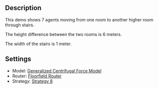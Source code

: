 ## Description
This demo shows 7 agents moving from one room to another higher room through stairs.

The height difference between the two rooms is 6 meters.

The width of the stairs is 1 meter.

## Settings
- Model: [Generalized Centrifugal Force Model](http://www.jupedsim.org/jpscore_operativ.html#generalized-centrifugal-force-model)
- Router: [Floorfield Router](http://www.jupedsim.org/jpscore_routing.html#floorfield-router)
- Strategy: [Strategy 8](http://www.jupedsim.org/jpscore_direction.html#strategy-8)